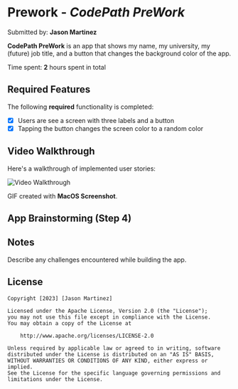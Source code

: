 # Prework - *CodePath PreWork*

Submitted by: **Jason Martinez**

**CodePath PreWork** is an app that shows my name, my university, my (future) job title, and a button that changes the background color of the app.

Time spent: **2** hours spent in total

## Required Features

The following **required** functionality is completed:

- [x] Users are see a screen with three labels and a button
- [x] Tapping the button changes the screen color to a random color

## Video Walkthrough

Here's a walkthrough of implemented user stories:

<img src='https://lh3.googleusercontent.com/drive-viewer/AITFw-w4CHoJCASg8V5oWNfy8mXTy9_UHvQ3Ks_WNJfh5-7bsm9C4YEdP9ceCAbhevZipgxCtrhY6EFExcFn_L-yum8zmf7o7g=s1600' title='Video Walkthrough' width='' alt='Video Walkthrough' />


GIF created with **MacOS Screenshot**.
## App Brainstorming (Step 4)

## Notes

Describe any challenges encountered while building the app.

## License

    Copyright [2023] [Jason Martinez]

    Licensed under the Apache License, Version 2.0 (the "License");
    you may not use this file except in compliance with the License.
    You may obtain a copy of the License at

        http://www.apache.org/licenses/LICENSE-2.0

    Unless required by applicable law or agreed to in writing, software
    distributed under the License is distributed on an "AS IS" BASIS,
    WITHOUT WARRANTIES OR CONDITIONS OF ANY KIND, either express or implied.
    See the License for the specific language governing permissions and
    limitations under the License.